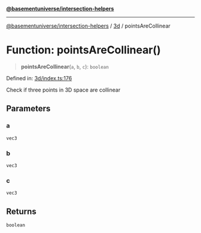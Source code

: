 [**@basementuniverse/intersection-helpers**](../../README.md)

***

[@basementuniverse/intersection-helpers](../../README.md) / [3d](../README.md) / pointsAreCollinear

# Function: pointsAreCollinear()

> **pointsAreCollinear**(`a`, `b`, `c`): `boolean`

Defined in: [3d/index.ts:176](https://github.com/basementuniverse/intersection-helpers/blob/d942e5cf9ee51dc3854d6fbfe1d84a7ecd83c1ca/src/3d/index.ts#L176)

Check if three points in 3D space are collinear

## Parameters

### a

`vec3`

### b

`vec3`

### c

`vec3`

## Returns

`boolean`
